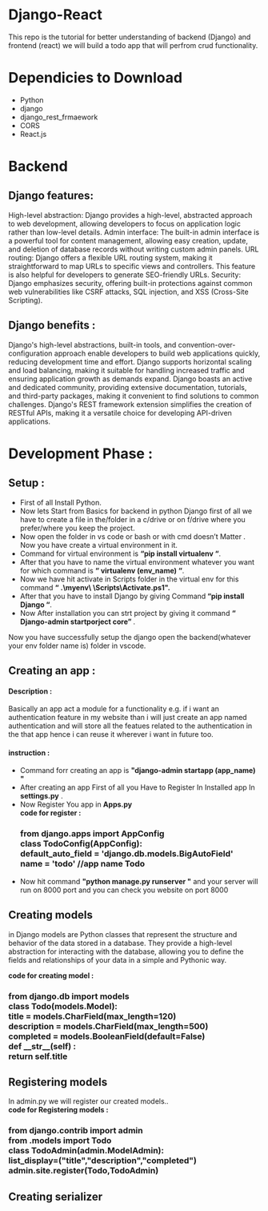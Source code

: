 ﻿# Django-React
This repo is the tutorial for better understanding of backend (Django) and frontend (react) we will build a todo app that will perfrom crud functionality.
<h1>Dependicies to Download</h1>
<ul>
 <li>Python</li> 
 <li>django</li> 
 <li>django_rest_frmaework</li>
  <li>CORS</li>
  <li>React.js</li>
</ul>
<h1>Backend</h1>
<h2>Django features:</h2>
High-level abstraction: Django provides a high-level, abstracted approach to web development, allowing developers to focus on application logic rather than low-level details.
Admin interface: The built-in admin interface is a powerful tool for content management, allowing easy creation, update, and deletion of database records without writing custom admin panels.
URL routing: Django offers a flexible URL routing system, making it straightforward to map URLs to specific views and controllers. This feature is also helpful for developers to generate SEO-friendly URLs.
Security: Django emphasizes security, offering built-in protections against common web vulnerabilities like CSRF attacks, SQL injection, and XSS (Cross-Site Scripting).
<h2>Django benefits :</h2>
Django's high-level abstractions, built-in tools, and convention-over-configuration approach enable developers to build web applications quickly, reducing development time and effort.
Django supports horizontal scaling and load balancing, making it suitable for handling increased traffic and ensuring application growth as demands expand.
Django boasts an active and dedicated community, providing extensive documentation, tutorials, and third-party packages, making it convenient to find solutions to common challenges.
Django's REST framework extension simplifies the creation of RESTful APIs, making it a versatile choice for developing API-driven applications.
<h1>Development Phase : </h1> 
<h2>Setup : </h2>
<ul>
<li>First of all Install Python.</li>
<li>Now lets Start from Basics for backend in python Django first of all we have to create a file in the/folder in a c/drive or on f/drive where you prefer/where you keep the project.</li>
<li>Now open the folder in vs code or bash or with cmd doesn’t Matter .
Now you have create a virtual environment in it.</li>
<li>Command for virtual environment is <b>“pip install virtualenv “</b>.</li>
<li>After that you have to name the virtual environment whatever you want for which command is <b>“   virtualenv (env_name) “</b>.</li>
<li>Now we have hit activate in Scripts folder in the virtual env for this command <b>“ .\myenv\ \Scripts\Activate.ps1".</b></li>
<li>After that you have to install Django by giving Command<b> “pip install Django “</b>.</li>
<li>Now After installation you can strt project by giving it command <b>“ Django-admin startporject core” </b>.
  </li></ul>

Now you have successfully setup  the django open the backend(whatever your env folder name is) folder in vscode.
<h2>Creating an app :</h2>
<h4> Description :</h4>
<p> Basically an app act a module for a functionality e.g. if i want an authentication feature in my website than i will just create an app named authentication and will store all the featues related to the authentication in the that app hence i can reuse it wherever i want in future too.</p>
<h4>instruction :</h4>
<ul>
  <li>Command forr creating an app is <b> "django-admin startapp (app_name)
"</b></li>
  <li> After creating an app First of all you Have to Register In Installed app In <b>settings.py</b> . </li>
  <li>Now Register You app in <b>Apps.py</b>
    <br>
  <b>code for register  : </b>
      <br> <h3><b>from django.apps import AppConfig  <br>
class TodoConfig(AppConfig):   <br>
    default_auto_field = 'django.db.models.BigAutoField'
      <br>
    name = 'todo'  //app name Todo
</b></h3>

  </li>
    <li>Now hit command <b> "python manage.py runserver "</b> and your server will run on 8000 port and you can check you website on port 8000</li>
</ul>

<h2>Creating models</h2>
   <p> in Django models are Python classes that represent the structure and behavior of the data stored in a database. They provide a high-level abstraction for interacting with the database, allowing you to define the fields and relationships of your data in a simple and Pythonic way.</p>
 <b>code for creating model  : </b>
      <br> <h3><b>from django.db import models <br>
class Todo(models.Model):   <br>
    title = models.CharField(max_length=120)
      <br>
   description = models.CharField(max_length=500)
    <br>
   completed = models.BooleanField(default=False)
   <br>
   def __str__(self) :    <br>
          return self.title
</b></h3>

<h2> Registering models</h2>
In admin.py we will register our created models.. <br>
 <b>code for Registering models  : </b>
      <br> <h3><b>from django.contrib import admin <br>
        from .models import Todo <br>
class TodoAdmin(admin.ModelAdmin): <br>
      list_display=("title","description","completed")
      <br>
          admin.site.register(Todo,TodoAdmin)
</b></h3>
<h2>Creating serializer</h2>

<p> </p>

